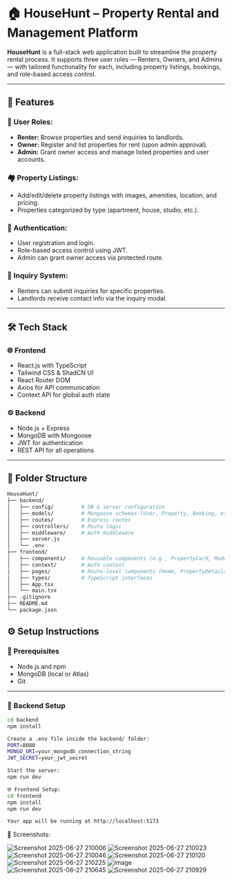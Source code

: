 # 🏠 HouseHunt – Property Rental and Management Platform

**HouseHunt** is a full-stack web application built to streamline the property rental process. It supports three user roles — Renters, Owners, and Admins — with tailored functionality for each, including property listings, bookings, and role-based access control.

---

## 🚀 Features

### 👤 User Roles:
- **Renter:** Browse properties and send inquiries to landlords.
- **Owner:** Register and list properties for rent (upon admin approval).
- **Admin:** Grant owner access and manage listed properties and user accounts.

### 🏘 Property Listings:
- Add/edit/delete property listings with images, amenities, location, and pricing.
- Properties categorized by type (apartment, house, studio, etc.).

### 🔐 Authentication:
- User registration and login.
- Role-based access control using JWT.
- Admin can grant owner access via protected route.

### 📩 Inquiry System:
- Renters can submit inquiries for specific properties.
- Landlords receive contact info via the inquiry modal.

---

## 🛠 Tech Stack

### 🌐 Frontend
- React.js with TypeScript
- Tailwind CSS & ShadCN UI
- React Router DOM
- Axios for API communication
- Context API for global auth state

### ⚙ Backend
- Node.js + Express
- MongoDB with Mongoose
- JWT for authentication
- REST API for all operations

---

## 📁 Folder Structure

```bash
HouseHunt/
├── backend/
│   ├── config/         # DB & server configuration
│   ├── models/         # Mongoose schemas (User, Property, Booking, etc.)
│   ├── routes/         # Express routes
│   ├── controllers/    # Route logic
│   ├── middleware/     # Auth middleware
│   ├── server.js
│   └── .env
├── frontend/
│   ├── components/     # Reusable components (e.g., PropertyCard, Modals)
│   ├── context/        # Auth context
│   ├── pages/          # Route-level components (Home, PropertyDetails, etc.)
│   ├── types/          # TypeScript interfaces
│   ├── App.tsx
│   └── main.tsx
├── .gitignore
├── README.md
└── package.json
```
## ⚙ Setup Instructions

### 🧩 Prerequisites
- Node.js and npm
- MongoDB (local or Atlas)
- Git

---

### 🔧 Backend Setup

```bash
cd backend
npm install

Create a .env file inside the backend/ folder:
PORT=8080
MONGO_URI=your_mongodb_connection_string
JWT_SECRET=your_jwt_secret

Start the server:
npm run dev

🌐 Frontend Setup:
cd frontend
npm install
npm run dev

Your app will be running at http://localhost:5173
```
📸 Screenshots:

![Screenshot 2025-06-27 210006](https://github.com/user-attachments/assets/28afa7c6-5869-4721-bb36-c875c26380ba)
![Screenshot 2025-06-27 210023](https://github.com/user-attachments/assets/35ddf8d2-1350-4e52-bd5f-45ba96d38746)
![Screenshot 2025-06-27 210046](https://github.com/user-attachments/assets/21e7756a-9fb3-4084-91f9-c19735f6769b)
![Screenshot 2025-06-27 210120](https://github.com/user-attachments/assets/a4e069dc-da50-4500-ac04-e2ce0c267758)
![Screenshot 2025-06-27 210225](https://github.com/user-attachments/assets/7a73991d-e236-4e7f-8cd5-ecca4a4c9473)
![image](https://github.com/user-attachments/assets/84a38db8-bbed-4014-9e19-49a681f84815)
![Screenshot 2025-06-27 210645](https://github.com/user-attachments/assets/8de91975-6f8f-463b-b92b-c0d717c80908)
![Screenshot 2025-06-27 210929](https://github.com/user-attachments/assets/38bad61a-cfd3-41df-bdb6-27fdf792e6a9)







